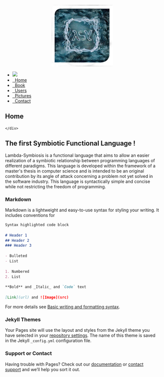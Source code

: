 <p align="center">
  <img src="SYMBIOT(1).png" alt="drawing" width="200"/>
</p>

<nav>
    <ul>
        <li class="logo"><img src="https://i.imgur.com/E26Pj54.png"></li>
        <li><a href="#"><i class="fa fa-home"></i>&nbsp;  Home</a></li>
        <li><a href="#"><i class="fa fa-book"></i>&nbsp;  Book</a></li>
        <li><a href="#"><i class="fa fa-users"></i>&nbsp;  Users</a></li>
        <li><a href="#"><i class="fa fa-picture-o"></i>&nbsp;  Pictures</a></li>
        <li><a href="#"><i class="fa fa-phone"></i>&nbsp; Contact</a></li>
    </ul>
</nav>

<div class="wrapper">
    <div class="section">
        <div class="box-area">
            <h2>Home</h2>
        </div>
        
    </div>
</div>

## The first Symbiotic Functional Language !

Lambda-Symbiosis is a functional language that aims to allow an easier realization of a symbiotic relationship between programming languages of different paradigms. This language is developed within the framework of a master's thesis in computer science and is intended to be an original contribution by its angle of attack concerning a problem not yet solved in the software industry. This language is syntactically simple and concise while not restricting the freedom of programming.

### Markdown

Markdown is a lightweight and easy-to-use syntax for styling your writing. It includes conventions for

```markdown
Syntax highlighted code block

# Header 1
## Header 2
### Header 3

- Bulleted
- List

1. Numbered
2. List

**Bold** and _Italic_ and `Code` text

[Link](url) and ![Image](src)
```

For more details see [Basic writing and formatting syntax](https://docs.github.com/en/github/writing-on-github/getting-started-with-writing-and-formatting-on-github/basic-writing-and-formatting-syntax).

### Jekyll Themes

Your Pages site will use the layout and styles from the Jekyll theme you have selected in your [repository settings](https://github.com/Vdloisem/lambda_symbiosis.github.io/settings/pages). The name of this theme is saved in the Jekyll `_config.yml` configuration file.

### Support or Contact

Having trouble with Pages? Check out our [documentation](https://docs.github.com/categories/github-pages-basics/) or [contact support](https://support.github.com/contact) and we’ll help you sort it out.
